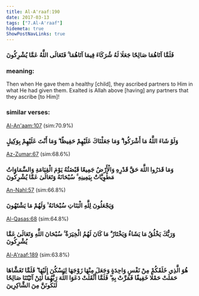 ```yaml
---
title: Al-A'raaf:190
date: 2017-03-13
tags: ["7.Al-A'raaf"]
hidemeta: true 
ShowPostNavLinks: true 
---
```

### فَلَمَّا آتَاهُمَا صَالِحًا جَعَلَا لَهُ شُرَكَاءَ فِيمَا آتَاهُمَا ۚ فَتَعَالَى اللَّهُ عَمَّا يُشْرِكُونَ
### meaning: 
Then when He gave them a healthy [child], they ascribed partners to Him in what He had given them. Exalted is Allah above [having] any partners that they ascribe [to Him]!
### similar verses: 

[Al-An'aam:107](/6/107) (sim:70.9%)

### وَلَوْ شَاءَ اللَّهُ مَا أَشْرَكُوا ۗ وَمَا جَعَلْنَاكَ عَلَيْهِمْ حَفِيظًا ۖ وَمَا أَنْتَ عَلَيْهِمْ بِوَكِيلٍ

[Az-Zumar:67](/39/67) (sim:68.6%)

### وَمَا قَدَرُوا اللَّهَ حَقَّ قَدْرِهِ وَالْأَرْضُ جَمِيعًا قَبْضَتُهُ يَوْمَ الْقِيَامَةِ وَالسَّمَاوَاتُ مَطْوِيَّاتٌ بِيَمِينِهِ ۚ سُبْحَانَهُ وَتَعَالَىٰ عَمَّا يُشْرِكُونَ

[An-Nahl:57](/16/57) (sim:66.8%)

### وَيَجْعَلُونَ لِلَّهِ الْبَنَاتِ سُبْحَانَهُ ۙ وَلَهُمْ مَا يَشْتَهُونَ

[Al-Qasas:68](/28/68) (sim:64.8%)

### وَرَبُّكَ يَخْلُقُ مَا يَشَاءُ وَيَخْتَارُ ۗ مَا كَانَ لَهُمُ الْخِيَرَةُ ۚ سُبْحَانَ اللَّهِ وَتَعَالَىٰ عَمَّا يُشْرِكُونَ

[Al-A'raaf:189](/7/189) (sim:63.8%)

### هُوَ الَّذِي خَلَقَكُمْ مِنْ نَفْسٍ وَاحِدَةٍ وَجَعَلَ مِنْهَا زَوْجَهَا لِيَسْكُنَ إِلَيْهَا ۖ فَلَمَّا تَغَشَّاهَا حَمَلَتْ حَمْلًا خَفِيفًا فَمَرَّتْ بِهِ ۖ فَلَمَّا أَثْقَلَتْ دَعَوَا اللَّهَ رَبَّهُمَا لَئِنْ آتَيْتَنَا صَالِحًا لَنَكُونَنَّ مِنَ الشَّاكِرِينَ
